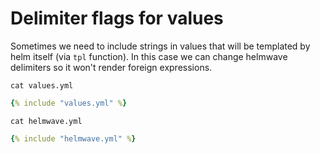 # Delimiter flags for values

Sometimes we need to include strings in values that will be templated by helm itself (via `tpl` function). In this case we can change helmwave delimiters so it won't render foreign expressions.

`cat values.yml`

```yaml
{% include "values.yml" %}
```


`cat helmwave.yml`
```yaml
{% include "helmwave.yml" %}
```
